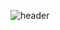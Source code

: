 ![header](https://capsule-render.vercel.app/api?type=waving&color=0:E2BFFF,100:80A1F9&text=Welcome%20to%20my%20Github&fontColor=FFFFFF&fontSize=40&fontAlign=72&fontAlignY=35&animation=twinkling&height=160)

<!--![hayeong's GitHub stats](https://github-readme-stats.vercel.app/api?username=hayeong120&include_all_commits=true&show_icons=true&theme=buefy)
    <img src="https://github-readme-stats.vercel.app/api/top-langs/?username=hayeong120&layout=compact&theme=buefy" height="195">
    ![Top Langs](https://github-readme-stats.vercel.app/api/top-langs/?username=hayeong120&layout=compact&theme=buefy)
    --> 
